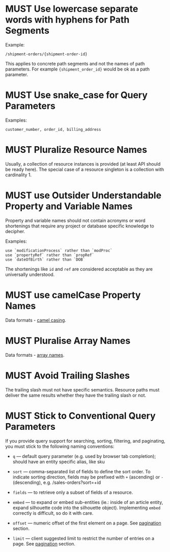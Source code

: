 # MUST Use lowercase separate words with hyphens for Path Segments

Example:

``` http
/shipment-orders/{shipment-order-id}
```

This applies to concrete path segments and not the names of path
parameters. For example `{shipment_order_id}` would be ok as a path
parameter.

# MUST Use snake_case for Query Parameters

Examples:

    customer_number, order_id, billing_address

# MUST Pluralize Resource Names

Usually, a collection of resource instances is provided (at least API
should be ready here). The special case of a resource singleton is a
collection with cardinality 1.

# MUST use Outsider Understandable Property and Variable Names

Property and variable names should not contain acronyms or word shortenings that require any project or database specific knowledge to decipher. 

Examples:

    use `modificationProcess` rather than `modProc`
    use `propertyRef` rather than `propRef`
    use `dateOfBirth` rather than `DOB`

The shortenings like `id` and `ref` are considered acceptable as they are universally understood.

# MUST use camelCase Property Names

Data formats - [camel casing](data-formats.md#must-use-camelcase-property-names-a-za-z0-9).

# MUST Pluralise Array Names

Data formats - [array names](data-formats.md#must-pluralise-array-names).

# MUST Avoid Trailing Slashes

The trailing slash must not have specific semantics. Resource paths must
deliver the same results whether they have the trailing slash or not.

# MUST Stick to Conventional Query Parameters

If you provide query support for searching, sorting, filtering, and
paginating, you must stick to the following naming conventions:

  - `q` — default query parameter (e.g. used by browser tab completion);
    should have an entity specific alias, like sku

  - `sort` — comma-separated list of fields
    to define the sort order. To indicate sorting direction, fields may
    be prefixed with `+` (ascending) or `-` (descending), e.g.
    /sales-orders?sort=+id

  - `fields` — to retrieve only a subset of fields of a resource.

  - `embed` — to expand or embed sub-entities (ie.: inside of an
    article entity, expand silhouette code into the silhouette object).
    Implementing `embed` correctly is difficult, so do it with care.

  - `offset` — numeric offset of the first element on a page. See
    [pagination](pagination.md) section.

  - `limit` — client suggested limit to restrict the number of entries
    on a page. See [pagination](pagination.md) section.
